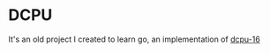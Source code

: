DCPU
====

It's an old project I created to learn go, an implementation of [dcpu-16](https://gist.github.com/metaphox/3888117)
